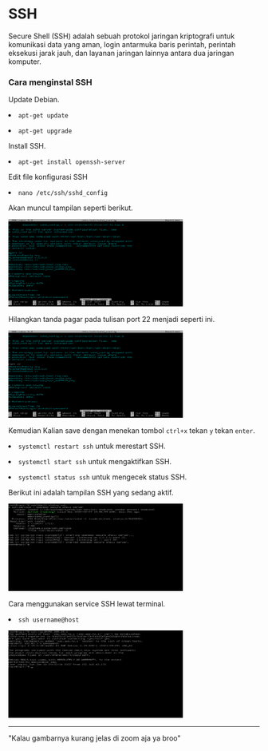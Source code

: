 # SSH
<p>Secure Shell (SSH) adalah sebuah protokol jaringan kriptografi untuk komunikasi data yang aman, login antarmuka baris perintah, perintah eksekusi jarak jauh, dan layanan jaringan lainnya antara dua jaringan komputer.</p>
<h3>Cara menginstal SSH</h3>
<p>Update Debian.</p>
<p><li><code>apt-get update</code></li></p>
<p><li><code>apt-get upgrade</code></li></p>
<p>Install SSH.</p>
<p><li><code>apt-get install openssh-server</code></li></p>
<p>Edit file konfigurasi SSH</p>
<p><li><code>nano /etc/ssh/sshd_config</code></li></p>
<p>Akan muncul tampilan seperti berikut.</p>
<img src="https://github.com/rofisikunyuk/SSH/blob/main/Screenshot/VirtualBox_DEBIAN10%5BSERVER%5D_07_02_2022_13_57_43.png" width="350" height="175">
<p>Hilangkan tanda pagar pada tulisan port 22 menjadi seperti ini.</p>
<img src="https://github.com/rofisikunyuk/SSH/blob/main/Screenshot/VirtualBox_DEBIAN10%5BSERVER%5D_07_02_2022_13_58_02.png" width="350" height="175">
<p>Kemudian Kalian save dengan menekan tombol <code>ctrl+x</code> tekan <code>y</code> tekan <code>enter</code>.</p>
<p><Li><code>systemctl restart ssh</code> untuk merestart SSH.</li></p>
<p><li><code>systemctl start ssh</code> untuk mengaktifkan SSH.</li></p>
<p><li><code>systemctl status ssh</code> untuk mengecek status SSH.</Li></p>
<p>Berikut ini adalah tampilan SSH yang sedang aktif.</p>
<img src="https://github.com/rofisikunyuk/SSH/blob/main/Screenshot/VirtualBox_DEBIAN10%5BSERVER%5D_07_02_2022_13_58_27.png" width="350" height="175">
<p>Cara menggunakan service SSH lewat terminal.</p>
<p><li><code>ssh username@host</code></li></p>
<img src="https://github.com/rofisikunyuk/SSH/blob/main/Screenshot/ssh%20terminal.png" width="350" height="175"><hr>
<p>"Kalau gambarnya kurang jelas di zoom aja ya broo"</p>
